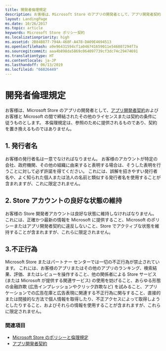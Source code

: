 ```yaml
---
title: 開発者倫理規定
description: お客様は、Microsoft Store のアプリの開発者として、アプリ開発者契約およびお客様と Microsoft の間で締結されたその他のライセンスまたは契約の条件に従うものとします。
layout: LandingPage
ms.date: 10/26/2017
ms.topic: article
keywords: Microsoft Store ポリシー契約
ms.localizationpriority: high
ms.assetid: 2B84B877-794A-468F-A478-DA09E4694513
ms.openlocfilehash: a9e96431594cf1a046741659011e546807294f7a
ms.sourcegitcommit: aaa4b898da5869c064097739cf3dc74c29474691
ms.translationtype: HT
ms.contentlocale: ja-JP
ms.lasthandoff: 06/13/2019
ms.locfileid: "66826449"
---
```

# <a name="developer-code-of-conduct"></a>開発者倫理規定

お客様は、Microsoft Store のアプリの開発者として、[アプリ開発者契約](https://docs.microsoft.com/legal/windows/agreements/app-developer-agreement)およびお客様と Microsoft の間で締結されたその他のライセンスまたは契約の条件に従うものとします。 本倫理規定は、参照のために提供されるものであり、契約を置き換えるものではありません。


## <a name="1-publisher-name"></a>1. 発行者名

お客様の発行者名は一意でなければなりません。 お客様のアカウントが特定の会社、政府機関、その他の組織に由来すると表明する場合は、そうした表明を行うことに対して必ず許諾を得てください。 これには、誤解を招きやすい発行者名や、よく知られた個人または法人の名前と類似する発行者名を使用することが含まれますが、これに限定されません。


## <a name="2-store-account-in-good-standing"></a>2. Store アカウントの良好な状態の維持

お客様の Store 開発者アカウントは良好な状態に維持しなければなりません。 これには、正確かつ最新の情報を Microsoft に提供すること、Microsoft のポリシーまたはアプリ開発者契約に違反しないこと、Store でアクティブな状態を維持することが含まれますが、これらに限定されません。


## <a name="3-fraudulent-or-dishonest-activities"></a>3.不正行為

Microsoft Store またはパートナー センターでは一切の不正行為が禁止されています。 これには、お客様のアプリまたはその他のアプリのランキング、検索結果、評価、またはレビューを操作すること、他の関係者による Store サービス (または Microsoft が提供する関連サービス) の使用を妨げること、あらゆる形態の金融詐欺 (広告インプレッションやクリック詐欺など) を試みること、アプリケーションでの広告在庫と広告表現に関連する不正行為に関与すること、直接的または間接的な方法で個人情報を取得したり、不正アクセスによって取得しようとしたりすること、およびそれらの情報を使用することが含まれますが、これらに限定されません。


### <a name="see-also"></a>関連項目

- [Microsoft Store のポリシーと倫理規定](store-policies-and-code-of-conduct.md)
- [アプリ開発者契約](https://docs.microsoft.com/legal/windows/agreements/app-developer-agreement)